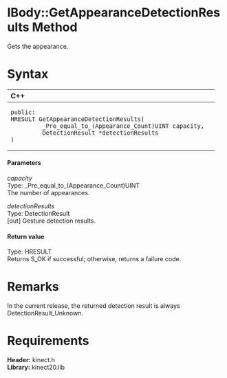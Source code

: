 IBody::GetAppearanceDetectionResults Method  
===========================================  

Gets the appearance. <span id="syntaxSection"></span>

Syntax  
======  

<table>
<colgroup>
<col width="100%" />
</colgroup>
<thead>
<tr class="header">
<th align="left">C++</th>
</tr>
</thead>
<tbody>
<tr class="odd">
<td align="left"><pre><code>public:  
HRESULT GetAppearanceDetectionResults(  
         _Pre_equal_to_(Appearance_Count)UINT capacity,  
         DetectionResult *detectionResults  
)</code></pre></td>
</tr>
</tbody>
</table>

<span id="ID4EG"></span>
#### Parameters  

*capacity*    
Type: \_Pre\_equal\_to\_(Appearance\_Count)UINT  
The number of appearances.  

*detectionResults*    
Type: DetectionResult  
[out] Gesture detection results.  

<span id="ID4EP"></span>
#### Return value  

Type: HRESULT  
Returns S\_OK if successful; otherwise, returns a failure code.  

<span id="remarks"></span>

Remarks  
=======  

In the current release, the returned detection result is always DetectionResult\_Unknown.  

<span id="requirements"></span>

Requirements  
============  

**Header:** kinect.h  
**Library:** kinect20.lib  



<!--Please do not edit the data in the comment block below.-->
<!--
TOCTitle : GetAppearanceDetectionResults Method
RLTitle : IBody::GetAppearanceDetectionResults Method
KeywordK : GetAppearanceDetectionResults method
KeywordK : IBody::GetAppearanceDetectionResults method
KeywordF : IBody::GetAppearanceDetectionResults
KeywordF : GetAppearanceDetectionResults
KeywordF : Microsoft.Kinect.kinect.IBody.GetAppearanceDetectionResults(_Pre_equal_to_(Appearance_Count)UINT,DetectionResult@)
KeywordA : M:Microsoft.Kinect.kinect.IBody.GetAppearanceDetectionResults(_Pre_equal_to_(Appearance_Count)UINT,DetectionResult@)
AssetID : M:Microsoft.Kinect.kinect.IBody.GetAppearanceDetectionResults(_Pre_equal_to_(Appearance_Count)UINT,DetectionResult@)
Locale : en-us
CommunityContent : 1
APIType : Managed
APILocation : 
APIName : Microsoft.Kinect.kinect.IBody::GetAppearanceDetectionResults
TargetOS : Windows
TopicType : kbSyntax
DevLang : C++
DocSet : K4Wv2
ProjType : K4Wv2Proj
Technology : Kinect for Windows
Product : Kinect for Windows SDK v2
productversion : 20
-->
